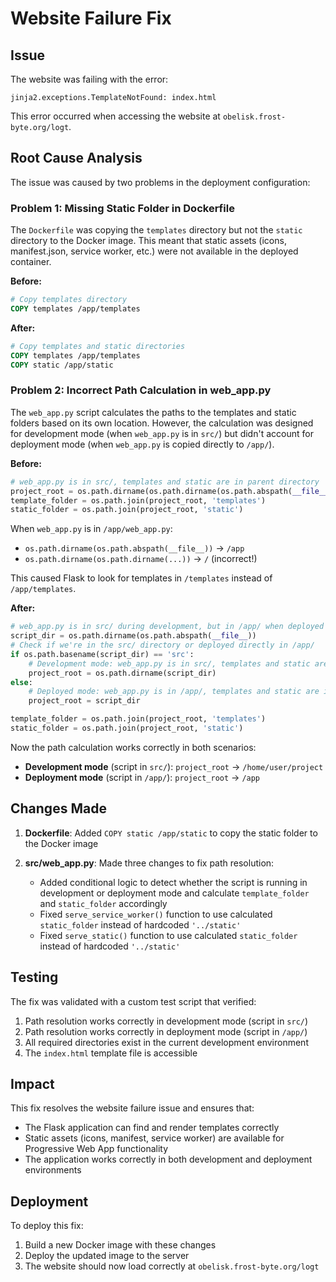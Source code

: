 # Website Failure Fix

## Issue
The website was failing with the error:
```
jinja2.exceptions.TemplateNotFound: index.html
```

This error occurred when accessing the website at `obelisk.frost-byte.org/logt`.

## Root Cause Analysis

The issue was caused by two problems in the deployment configuration:

### Problem 1: Missing Static Folder in Dockerfile
The `Dockerfile` was copying the `templates` directory but not the `static` directory to the Docker image. This meant that static assets (icons, manifest.json, service worker, etc.) were not available in the deployed container.

**Before:**
```dockerfile
# Copy templates directory
COPY templates /app/templates
```

**After:**
```dockerfile
# Copy templates and static directories
COPY templates /app/templates
COPY static /app/static
```

### Problem 2: Incorrect Path Calculation in web_app.py
The `web_app.py` script calculates the paths to the templates and static folders based on its own location. However, the calculation was designed for development mode (when `web_app.py` is in `src/`) but didn't account for deployment mode (when `web_app.py` is copied directly to `/app/`).

**Before:**
```python
# web_app.py is in src/, templates and static are in parent directory
project_root = os.path.dirname(os.path.dirname(os.path.abspath(__file__)))
template_folder = os.path.join(project_root, 'templates')
static_folder = os.path.join(project_root, 'static')
```

When `web_app.py` is in `/app/web_app.py`:
- `os.path.dirname(os.path.abspath(__file__))` → `/app`
- `os.path.dirname(os.path.dirname(...))` → `/` (incorrect!)

This caused Flask to look for templates in `/templates` instead of `/app/templates`.

**After:**
```python
# web_app.py is in src/ during development, but in /app/ when deployed in Docker
script_dir = os.path.dirname(os.path.abspath(__file__))
# Check if we're in the src/ directory or deployed directly in /app/
if os.path.basename(script_dir) == 'src':
    # Development mode: web_app.py is in src/, templates and static are in parent directory
    project_root = os.path.dirname(script_dir)
else:
    # Deployed mode: web_app.py is in /app/, templates and static are in /app/templates and /app/static
    project_root = script_dir

template_folder = os.path.join(project_root, 'templates')
static_folder = os.path.join(project_root, 'static')
```

Now the path calculation works correctly in both scenarios:
- **Development mode** (script in `src/`): `project_root` → `/home/user/project`
- **Deployment mode** (script in `/app/`): `project_root` → `/app`

## Changes Made

1. **Dockerfile**: Added `COPY static /app/static` to copy the static folder to the Docker image

2. **src/web_app.py**: Made three changes to fix path resolution:
   - Added conditional logic to detect whether the script is running in development or deployment mode and calculate `template_folder` and `static_folder` accordingly
   - Fixed `serve_service_worker()` function to use calculated `static_folder` instead of hardcoded `'../static'`
   - Fixed `serve_static()` function to use calculated `static_folder` instead of hardcoded `'../static'`

## Testing

The fix was validated with a custom test script that verified:
1. Path resolution works correctly in development mode (script in `src/`)
2. Path resolution works correctly in deployment mode (script in `/app/`)
3. All required directories exist in the current development environment
4. The `index.html` template file is accessible

## Impact

This fix resolves the website failure issue and ensures that:
- The Flask application can find and render templates correctly
- Static assets (icons, manifest, service worker) are available for Progressive Web App functionality
- The application works correctly in both development and deployment environments

## Deployment

To deploy this fix:
1. Build a new Docker image with these changes
2. Deploy the updated image to the server
3. The website should now load correctly at `obelisk.frost-byte.org/logt`
